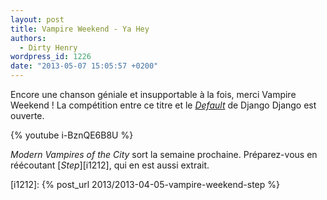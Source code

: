 ```yaml
---
layout: post
title: Vampire Weekend - Ya Hey
authors:
  - Dirty Henry
wordpress_id: 1226
date: "2013-05-07 15:05:57 +0200"
---
```


Encore une chanson géniale et insupportable à la fois, merci Vampire Weekend !
La compétition entre ce titre et le [_Default_][1] de Django Django est ouverte.

{% youtube i-BznQE6B8U %}

_Modern Vampires of the City_ sort la semaine prochaine. Préparez-vous en
réécoutant [_Step_][i1212], qui en est aussi extrait.

[1]: https://youtu.be/DDjpOrlfh0Y

[i1212]: {% post_url 2013/2013-04-05-vampire-weekend-step %}
